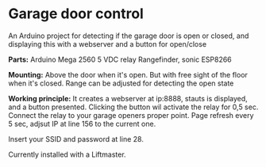 # Garage door control

An Arduino project for detecting if the garage door is open or closed, and displaying this with a webserver and a button for open/close

**Parts:**
Arduino Mega 2560
5 VDC relay
Rangefinder, sonic
ESP8266

**Mounting:**
Above the door when it's open. But with free sight of the floor when it's closed. Range can be adjusted for detecting the open state  

**Working principle:**
It creates a webserver at ip:8888, stauts is displayed, and a button presented. Clicking the button wil activate the relay for 0,5 sec. Connect the relay to your garage openers proper point. Page refresh every 5 sec, adjsut IP at line 156 to the current one.

Insert your SSID and password at line 28.

Currently installed with a Liftmaster.
